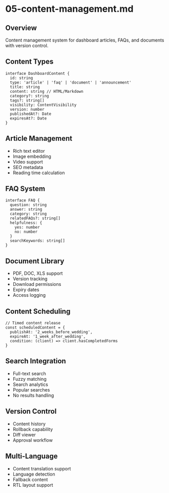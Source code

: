 # 05-content-management.md

## Overview

Content management system for dashboard articles, FAQs, and documents with version control.

## Content Types

```
interface DashboardContent {
  id: string
  type: 'article' | 'faq' | 'document' | 'announcement'
  title: string
  content: string // HTML/Markdown
  category?: string
  tags?: string[]
  visibility: ContentVisibility
  version: number
  publishedAt?: Date
  expiresAt?: Date
}
```

## Article Management

- Rich text editor
- Image embedding
- Video support
- SEO metadata
- Reading time calculation

## FAQ System

```
interface FAQ {
  question: string
  answer: string
  category: string
  relatedFAQs?: string[]
  helpfulness: {
    yes: number
    no: number
  }
  searchKeywords: string[]
}
```

## Document Library

- PDF, DOC, XLS support
- Version tracking
- Download permissions
- Expiry dates
- Access logging

## Content Scheduling

```
// Timed content release
const scheduledContent = {
  publishAt: '2_weeks_before_wedding',
  expireAt: '1_week_after_wedding',
  condition: (client) => client.hasCompletedForms
}
```

## Search Integration

- Full-text search
- Fuzzy matching
- Search analytics
- Popular searches
- No results handling

## Version Control

- Content history
- Rollback capability
- Diff viewer
- Approval workflow

## Multi-Language

- Content translation support
- Language detection
- Fallback content
- RTL layout support
